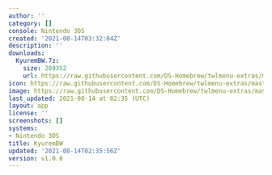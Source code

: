 ```yaml
---
author: ''
category: []
console: Nintendo 3DS
created: '2021-08-14T03:32:04Z'
description: ''
downloads:
  KyuremBW.7z:
    size: 289352
    url: https://raw.githubusercontent.com/DS-Homebrew/twlmenu-extras/master/_nds/TWiLightMenu/3dsmenu/themes/KyuremBW.7z
icon: https://raw.githubusercontent.com/DS-Homebrew/twlmenu-extras/master/unistore/icons/3ds.png
image: https://raw.githubusercontent.com/DS-Homebrew/twlmenu-extras/master/unistore/icons/3ds.png
last_updated: 2021-08-14 at 02:35 (UTC)
layout: app
license: ''
screenshots: []
systems:
- Nintendo 3DS
title: KyuremBW
updated: '2021-08-14T02:35:56Z'
version: v1.0.0
---
```


